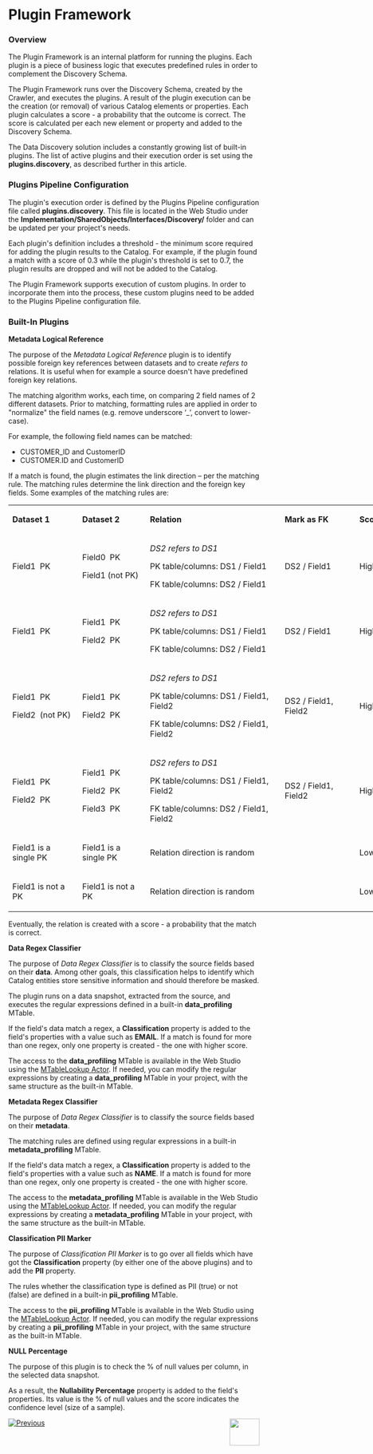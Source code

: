 <web>

# Plugin Framework

### Overview

The Plugin Framework is an internal platform for running the plugins. Each plugin is a piece of business logic that executes predefined rules in order to complement the Discovery Schema. 

The Plugin Framework runs over the Discovery Schema, created by the Crawler, and executes the plugins. A result of the plugin execution can be the creation (or removal) of various Catalog elements or properties. Each plugin calculates a score - a probability that the outcome is correct. The score is calculated per each new element or property and added to the Discovery Schema.

The Data Discovery solution includes a constantly growing list of built-in plugins. The list of active plugins and their execution order is set using the **plugins.discovery**, as described further in this article.

### Plugins Pipeline Configuration

The plugin's execution order is defined by the Plugins Pipeline configuration file called **plugins.discovery**. This file is located in the Web Studio under the **Implementation/SharedObjects/Interfaces/Discovery/** folder and can be updated per your project's needs. 

Each plugin's definition includes a threshold - the minimum score required for adding the plugin results to the Catalog. For example, if the plugin found a match with a score of 0.3 while the plugin's threshold is set to 0.7, the plugin results are dropped and will not be added to the Catalog. 

The Plugin Framework supports execution of custom plugins. In order to incorporate them into the process, these custom plugins need to be added to the Plugins Pipeline configuration file.

### Built-In Plugins

**Metadata Logical Reference**

The purpose of the *Metadata Logical Reference* plugin is to identify possible foreign key references between datasets and to create *refers to* relations. It is useful when for example a source doesn't have predefined foreign key relations. 

The matching algorithm works, each time, on comparing 2 field names of 2 different datasets. Prior to matching, formatting rules are applied in order to "normalize" the field names (e.g. remove underscore ‘_’, convert to lower-case). 

For example, the following field names can be matched:

* CUSTOMER_ID and CustomerID
* CUSTOMER.ID and CustomerID

If a match is found, the plugin estimates the link direction – per the matching rule. The matching rules determine the link direction and the foreign key fields. Some examples of the matching rules are:

<table style="width: 850px;">
<tbody>
<tr>
<td width="150pxl">
<p><strong>Dataset 1</strong></p>
</td>
<td width="150pxl">
<p><strong>Dataset 2</strong></p>
</td>
<td width="200pxl">
<p><strong>Relation</strong></p>
</td>
<td width="200pxl">
<p><strong>Mark as FK</strong></p>
</td>
<td width="50pxl">
<p><strong>Score</strong></p>
</td>
</tr>
<tr>
<td width="175">
<p>Field1&nbsp; PK</p>
</td>
<td width="167">
<p>Field0&nbsp; PK</p>
<p>Field1 (not PK)</p>
</td>
<td width="368">
<p><em>DS2 refers to DS1</em></p>
<p>PK table/columns: DS1 / Field1</p>
<p>FK table/columns: DS2 / Field1</p>
</td>
<td width="171">
<p>DS2 / Field1</p>
</td>
<td width="210">
<p>High</p>
</td>
</tr>
<tr>
<td width="175">
<p>Field1&nbsp; PK</p>
</td>
<td width="167">
<p>Field1&nbsp; PK</p>
<p>Field2&nbsp; PK</p>
</td>
<td width="368">
<p><em>DS2 refers to DS1</em></p>
<p>PK table/columns: DS1 / Field1</p>
<p>FK table/columns: DS2 / Field1</p>
</td>
<td width="171">
<p>DS2 / Field1</p>
</td>
<td width="210">
<p>High</p>
</td>
</tr>
<tr>
<td width="175">
<p>Field1&nbsp; PK</p>
<p>Field2&nbsp; (not PK)</p>
</td>
<td width="167">
<p>Field1&nbsp; PK</p>
<p>Field2&nbsp; PK</p>
</td>
<td width="368">
<p><em>DS2 refers to DS1</em></p>
<p>PK table/columns: DS1 / Field1, Field2</p>
<p>FK table/columns: DS2 / Field1, Field2</p>
</td>
<td width="171">
<p>DS2 / Field1, Field2</p>
</td>
<td width="210">
<p>High</p>
</td>
</tr>
<tr>
<td width="175">
<p>Field1&nbsp; PK</p>
<p>Field2&nbsp; PK</p>
</td>
<td width="167">
<p>Field1&nbsp; PK</p>
<p>Field2&nbsp; PK</p>
<p>Field3&nbsp; PK</p>
</td>
<td width="368">
<p><em>DS2 refers to DS1</em></p>
<p>PK table/columns: DS1 / Field1, Field2</p>
<p>FK table/columns: DS2 / Field1, Field2</p>
</td>
<td width="171">
<p>DS2 / Field1, Field2</p>
</td>
<td width="210">
<p>High</p>
</td>
</tr>
<tr>
<td>
<p>Field1 is a single PK</p>
</td>
<td>
<p>Field1 is a single PK</p>
</td>
<td>
<p>Relation direction is random</p>
</td>
<td>
<p>&nbsp;</p>
</td>
<td>
<p>Low</p>
</td>
</tr>
<tr>
<td>
<p>Field1 is not a PK</p>
</td>
<td>
<p>Field1 is not a PK</p>
</td>
<td>
<p>Relation direction is random</p>
</td>
<td>
<p>&nbsp;</p>
</td>
<td>
<p>Low</p>
</td>
</tr>
</tbody>
</table>
Eventually, the relation is created with a score - a probability that the match is correct. 

**Data Regex Classifier**

The purpose of *Data Regex Classifier* is to classify the source fields based on their **data**. Among other goals, this classification helps to identify which Catalog entities store sensitive information and should therefore be masked. 

The plugin runs on a data snapshot, extracted from the source, and executes the regular expressions defined in a built-in **data_profiling** MTable. 

If the field's data match a regex, a **Classification** property is added to the field's properties with a value such as **EMAIL**. If a match is found for more than one regex, only one property is created  - the one with higher score.

The access to the **data_profiling** MTable is available in the Web Studio using the [MTableLookup Actor](/articles/19_Broadway/actors/09_MTable_actors.md). If needed, you can modify the regular expressions by creating a **data_profiling** MTable in your project, with the same structure as the built-in MTable.

**Metadata Regex Classifier**

The purpose of *Data Regex Classifier* is to classify the source fields based on their **metadata**. 

The matching rules are defined using regular expressions in a built-in **metadata_profiling** MTable. 

If the field's data match a regex, a **Classification** property is added to the field's properties with a value such as **NAME**. If a match is found for more than one regex, only one property is created  - the one with higher score.

The access to the **metadata_profiling** MTable is available in the Web Studio using the [MTableLookup Actor](/articles/19_Broadway/actors/09_MTable_actors.md). If needed, you can modify the regular expressions by creating a **metadata_profiling** MTable in your project, with the same structure as the built-in MTable.

**Classification PII Marker**

The purpose of *Classification PII Marker* is to go over all fields which have got the **Classification** property (by either one of the above plugins)  and to add the **PII** property. 

The rules whether the classification type is defined as PII (true) or not (false) are defined in a built-in **pii_profiling** MTable. 

The access to the **pii_profiling** MTable is available in the Web Studio using the [MTableLookup Actor](/articles/19_Broadway/actors/09_MTable_actors.md). If needed, you can modify the regular expressions by creating a **pii_profiling** MTable in your project, with the same structure as the built-in MTable.

**NULL Percentage**

The purpose of this plugin is to check the % of null values per column, in the selected data snapshot.

As a result, the **Nullability Percentage** property is added to the field's properties. Its value is the % of null values and the score indicates the confidence level (size of a sample).



[![Previous](/articles/images/Previous.png)](03_discovery_process.md)[<img align="right" width="60" height="54" src="/articles/images/Next.png">](05_catalog_app.md) 

</web>
